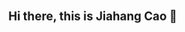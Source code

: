 ## Hi there, this is Jiahang Cao 👋

<!--
**AndyCao1125/AndyCao1125** is a ✨ _special_ ✨ repository because its `README.md` (this file) appears on your GitHub profile.

Here are some ideas to get you started:

- 🔭 I’m currently working on ...
- 🌱 I’m currently learning ...
- 👯 I’m looking to collaborate on ...
- 🤔 I’m looking for help with ...
- 💬 Ask me about ...
- 📫 How to reach me: ...
- 😄 Pronouns: ...
- ⚡ Fun fact: ...

<picture>
  <source
    media="(prefers-color-scheme: dark)"
    srcset="https://github.com/AndyCao1125/AndyCao1125/blob/output/github-contribution-grid-snake-dark.svg"
  />
  <source
    media="(prefers-color-scheme: light)"
    srcset="https://github.com/AndyCao1125/AndyCao1125/blob/output/github-contribution-grid-snake.svg"
  />
  <img
    alt="github contribution grid snake animation"
    src="https://github.com/AndyCao1125/AndyCao1125/blob/output/github-contribution-grid-snake.svg"
  />
</picture>
-->
